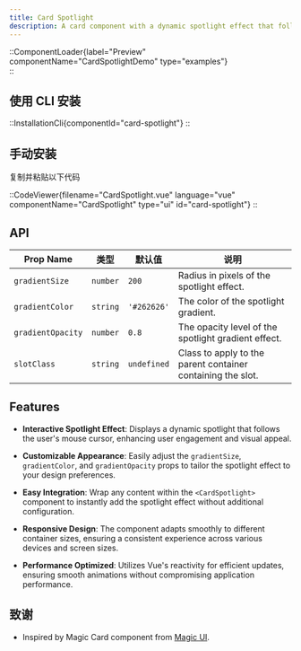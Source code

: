 ```yaml
---
title: Card Spotlight
description: A card component with a dynamic spotlight effect that follows the mouse cursor, enhancing visual interactivity.
---
```


::ComponentLoader{label="Preview" componentName="CardSpotlightDemo" type="examples"}  
::

## 使用 CLI 安装

::InstallationCli{componentId="card-spotlight"}
::

## 手动安装

复制并粘贴以下代码

::CodeViewer{filename="CardSpotlight.vue" language="vue" componentName="CardSpotlight" type="ui" id="card-spotlight"}
::

## API

| Prop Name         | 类型     | 默认值      | 说明                                                        |
| ----------------- | -------- | ----------- | ----------------------------------------------------------- |
| `gradientSize`    | `number` | `200`       | Radius in pixels of the spotlight effect.                   |
| `gradientColor`   | `string` | `'#262626'` | The color of the spotlight gradient.                        |
| `gradientOpacity` | `number` | `0.8`       | The opacity level of the spotlight gradient effect.         |
| `slotClass`       | `string` | `undefined` | Class to apply to the parent container containing the slot. |

## Features

- **Interactive Spotlight Effect**: Displays a dynamic spotlight that follows the user's mouse cursor, enhancing user engagement and visual appeal.

- **Customizable Appearance**: Easily adjust the `gradientSize`, `gradientColor`, and `gradientOpacity` props to tailor the spotlight effect to your design preferences.

- **Easy Integration**: Wrap any content within the `<CardSpotlight>` component to instantly add the spotlight effect without additional configuration.

- **Responsive Design**: The component adapts smoothly to different container sizes, ensuring a consistent experience across various devices and screen sizes.

- **Performance Optimized**: Utilizes Vue's reactivity for efficient updates, ensuring smooth animations without compromising application performance.

## 致谢

- Inspired by Magic Card component from [Magic UI](https://magicui.design/docs/components/magic-card).
